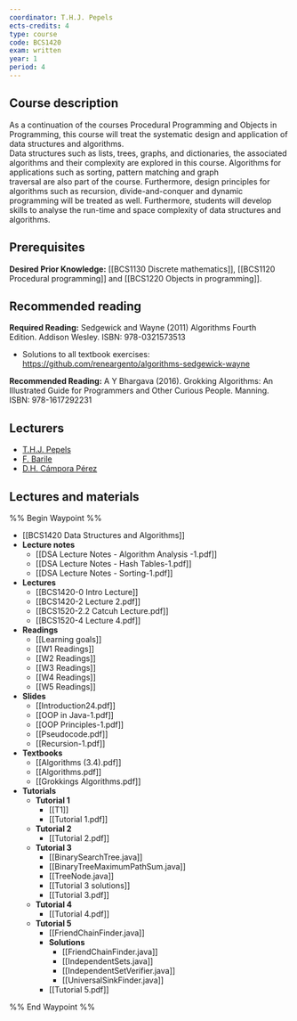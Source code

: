 ```yaml
---
coordinator: T.H.J. Pepels
ects-credits: 4
type: course
code: BCS1420
exam: written
year: 1
period: 4
---
```


## Course description
As a continuation of the courses Procedural Programming and Objects in Programming, this course will treat the systematic design and application of data structures and algorithms.  
Data structures such as lists, trees, graphs, and dictionaries, the associated algorithms and their complexity are explored in this course. Algorithms for applications such as sorting, pattern matching and graph  
traversal are also part of the course. Furthermore, design principles for algorithms such as recursion, divide-and-conquer and dynamic programming will be treated as well. Furthermore, students will develop skills to analyse the run-time and space complexity of data structures and algorithms.

## Prerequisites
**Desired Prior Knowledge:** [[BCS1130 Discrete mathematics]], [[BCS1120 Procedural programming]] and [[BCS1220 Objects in programming]].

## Recommended reading
**Required Reading:** Sedgewick and Wayne (2011) Algorithms​ Fourth Edition. Addison Wesley. ISBN: 978-0321573513  
- Solutions to all textbook exercises: https://github.com/reneargento/algorithms-sedgewick-wayne
  
**Recommended Reading:** A Y Bhargava (2016). Grokking Algorithms: An Illustrated Guide for Programmers and Other Curious People. Manning. ISBN: 978-1617292231

## Lecturers
- [T.H.J. Pepels](https://www.maastrichtuniversity.nl/tom.pepels)
- [F. Barile](https://www.maastrichtuniversity.nl/p70074226)
- [D.H. Cámpora Pérez](https://www.maastrichtuniversity.nl/p70066811)

## Lectures and materials
%% Begin Waypoint %%
- [[BCS1420 Data Structures and Algorithms]]
- **Lecture notes**
	- [[DSA Lecture Notes - Algorithm Analysis -1.pdf]]
	- [[DSA Lecture Notes - Hash Tables-1.pdf]]
	- [[DSA Lecture Notes - Sorting-1.pdf]]
- **Lectures**
	- [[BCS1420-0 Intro Lecture]]
	- [[BCS1420-2 Lecture 2.pdf]]
	- [[BCS1520-2.2 Catcuh Lecture.pdf]]
	- [[BCS1520-4 Lecture 4.pdf]]
- **Readings**
	- [[Learning goals]]
	- [[W1 Readings]]
	- [[W2 Readings]]
	- [[W3 Readings]]
	- [[W4 Readings]]
	- [[W5 Readings]]
- **Slides**
	- [[Introduction24.pdf]]
	- [[OOP in Java-1.pdf]]
	- [[OOP Principles-1.pdf]]
	- [[Pseudocode.pdf]]
	- [[Recursion-1.pdf]]
- **Textbooks**
	- [[Algorithms (3.4).pdf]]
	- [[Algorithms.pdf]]
	- [[Grokkings Algorithms.pdf]]
- **Tutorials**
	- **Tutorial 1**
		- [[T1]]
		- [[Tutorial 1.pdf]]
	- **Tutorial 2**
		- [[Tutorial 2.pdf]]
	- **Tutorial 3**
		- [[BinarySearchTree.java]]
		- [[BinaryTreeMaximumPathSum.java]]
		- [[TreeNode.java]]
		- [[Tutorial 3 solutions]]
		- [[Tutorial 3.pdf]]
	- **Tutorial 4**
		- [[Tutorial 4.pdf]]
	- **Tutorial 5**
		- [[FriendChainFinder.java]]
		- **Solutions**
			- [[FriendChainFinder.java]]
			- [[IndependentSets.java]]
			- [[IndependentSetVerifier.java]]
			- [[UniversalSinkFinder.java]]
		- [[Tutorial 5.pdf]]

%% End Waypoint %%
